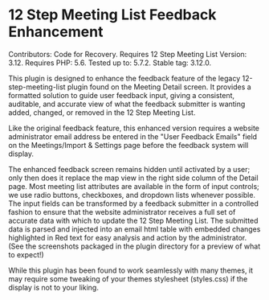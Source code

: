 # 12 Step Meeting List Feedback Enhancement

Contributors: Code for Recovery.
Requires 12 Step Meeting List Version: 3.12.
Requires PHP: 5.6.
Tested up to: 5.7.2.
Stable tag: 3.12.0.

This plugin is designed to enhance the feedback feature of the legacy 12-step-meeting-list plugin found on the Meeting Detail screen. It provides a formatted solution to guide user feedback input, giving a consistent, auditable, and accurate view of what the feedback submitter is wanting added, changed, or removed in the 12 Step Meeting List.

Like the original feedback feature, this enhanced version requires a website administrator email address be entered in the "User Feedback Emails" field on the Meetings/Import & Settings page before the feedback system will display.

The enhanced feedback screen remains hidden until activated by a user; only then does it replace the map view in the right side column of the Detail page. Most meeting list attributes are available in the form of input controls; we use radio buttons, checkboxes, and dropdown lists whenever possible. The input fields can be transformed by a feedback submitter in a controlled fashion to ensure that the website administrator receives a full set of accurate data with which to update the 12 Step Meeting List. The submitted data is parsed and injected into an email html table with embedded changes highlighted in Red text for easy analysis and action by the administrator. (See the screenshots packaged in the plugin directory for a preview of what to expect!)

While this plugin has been found to work seamlessly with many themes, it may require some tweaking of your themes stylesheet (styles.css) if the display is not to your liking.
